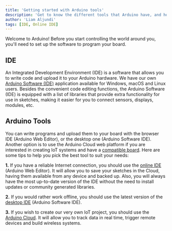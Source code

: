 ```yaml
---
title: 'Getting started with Arduino tools'
description: 'Get to know the different tools that Arduino have, and how to set up your environment.'
author: 'Liam Aljundi'
tags: [IDE, Online IDE]
---
```


Welcome to Arduino! Before you start controlling the world around you, you'll need to set up the software to program your board.

## IDE

An Integrated Development Environment (IDE) is a software that allows you to write code and upload it to your Arduino hardware. We have our own [Arduino Software (IDE)](<https://www.arduino.cc/en/software>) application available for Windows, macOS and Linux users. Besides the convenient code editing functions, the Arduino Software (IDE) is equipped with a list of libraries that provide extra functionality for use in sketches, making it easier for you to connect sensors, displays, modules, etc.

## Arduino Tools

You can write programs and upload them to your board with the browser IDE (Arduino Web Editor), or the desktop one (Arduino Software IDE). Another option is to use the Arduino Cloud web platform if you are interested in creating IoT systems and have a [compatible board](https://support.arduino.cc/hc/en-us/articles/360016077320-Which-boards-are-supported-in-the-Arduino-IoT-Cloud). Here are some tips to help you pick the best tool to suit your needs:

**1.** If you have a reliable Internet connection, you should use the [online IDE](https://create.arduino.cc/editor) (Arduino Web Editor). It will allow you to save your sketches in the Cloud, having them available from any device and backed up. Also, you will always have the most up-to-date version of the IDE without the need to install updates or community generated libraries.
   
**2.** If you would rather work offline, you should use the latest version of the [desktop IDE](https://www.arduino.cc/en/Main/Software#download) (Arduino Software IDE).
   
**3.** If you wish to create our very own IoT project, you should use the [Arduino Cloud](https://create.arduino.cc/iot/things). It will allow you to track data in real time, trigger remote devices and build wireless systems.
